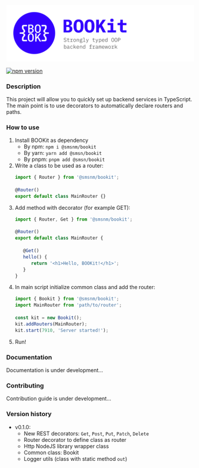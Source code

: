 ![BOOKit Logotype](./docs/Logotype.png)

[![npm version](https://badge.fury.io/js/@smsnm%2Fbookit.svg)](https://badge.fury.io/js/@smsnm%2Fbookit)

### Description
This project will allow you to quickly set up backend services in TypeScript. 
The main point is to use decorators to automatically declare routers and paths.

### How to use
1. Install BOOKit as dependency
    - By npm: `npm i @smsnm/bookit`
    - By yarn: `yarn add @smsn/bookit`
    - By pnpm: `pnpm add @smsn/bookit`
2. Write a class to be used as a router:
   ```typescript
   import { Router } from '@smsnm/bookit';
   
   @Router()
   export default class MainRouter {}
   ```
3. Add method with decorator (for example GET):
   ```typescript
   import { Router, Get } from '@smsnm/bookit';
   
   @Router()
   export default class MainRouter {
   
      @Get()
      hello() {
         return '<h1>Hello, BOOKit!</h1>';
      }
   }
   ```
4. In main script initialize common class and add the router:
   ```typescript
   import { Bookit } from '@smsnm/bookit';
   import MainRouter from 'path/to/router';
   
   const kit = new Bookit();
   kit.addRouters(MainRouter);
   kit.start(7910, 'Server started!');
   ```
5. Run!

### Documentation
Documentation is under development...

### Contributing
Contribution guide is under development...

### Version history
- v0.1.0:
  - New REST decorators: `Get`, `Post`, `Put`, `Patch`, `Delete`
  - Router decorator to define class as router
  - Http NodeJS library wrapper class
  - Common class: Bookit
  - Logger utils (class with static method `out`)
